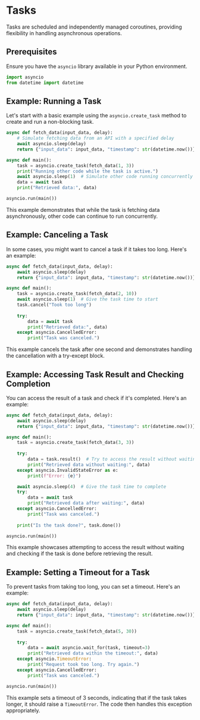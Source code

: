 # Tasks

Tasks are scheduled and independently managed coroutines, providing flexibility in handling asynchronous operations.

## Prerequisites

Ensure you have the `asyncio` library available in your Python environment.

```python
import asyncio
from datetime import datetime
```

## Example: Running a Task

Let's start with a basic example using the `asyncio.create_task` method to create and run a non-blocking task.

```python
async def fetch_data(input_data, delay):
    # Simulate fetching data from an API with a specified delay
    await asyncio.sleep(delay)
    return {"input_data": input_data, "timestamp": str(datetime.now())}

async def main():
    task = asyncio.create_task(fetch_data(1, 3))
    print("Running other code while the task is active.")
    await asyncio.sleep(1)  # Simulate other code running concurrently
    data = await task
    print("Retrieved data:", data)

asyncio.run(main())
```

This example demonstrates that while the task is fetching data asynchronously, other code can continue to run concurrently.

## Example: Canceling a Task

In some cases, you might want to cancel a task if it takes too long. Here's an example:

```python
async def fetch_data(input_data, delay):
    await asyncio.sleep(delay)
    return {"input_data": input_data, "timestamp": str(datetime.now())}

async def main():
    task = asyncio.create_task(fetch_data(2, 10))
    await asyncio.sleep(1)  # Give the task time to start
    task.cancel("Took too long")
  
    try:
        data = await task
        print("Retrieved data:", data)
    except asyncio.CancelledError:
        print("Task was canceled.")
```

This example cancels the task after one second and demonstrates handling the cancellation with a try-except block.

## Example: Accessing Task Result and Checking Completion

You can access the result of a task and check if it's completed. Here's an example:

```python
async def fetch_data(input_data, delay):
    await asyncio.sleep(delay)
    return {"input_data": input_data, "timestamp": str(datetime.now())}

async def main():
    task = asyncio.create_task(fetch_data(3, 3))
  
    try:
        data = task.result()  # Try to access the result without waiting
        print("Retrieved data without waiting:", data)
    except asyncio.InvalidStateError as e:
        print(f"Error: {e}")

    await asyncio.sleep(4)  # Give the task time to complete
    try:
        data = await task
        print("Retrieved data after waiting:", data)
    except asyncio.CancelledError:
        print("Task was canceled.")
  
    print("Is the task done?", task.done())

asyncio.run(main())
```

This example showcases attempting to access the result without waiting and checking if the task is done before retrieving the result.

## Example: Setting a Timeout for a Task

To prevent tasks from taking too long, you can set a timeout. Here's an example:

```python
async def fetch_data(input_data, delay):
    await asyncio.sleep(delay)
    return {"input_data": input_data, "timestamp": str(datetime.now())}

async def main():
    task = asyncio.create_task(fetch_data(5, 30))
  
    try:
        data = await asyncio.wait_for(task, timeout=3)
        print("Retrieved data within the timeout:", data)
    except asyncio.TimeoutError:
        print("Request took too long. Try again.")
    except asyncio.CancelledError:
        print("Task was canceled.")

asyncio.run(main())
```

This example sets a timeout of 3 seconds, indicating that if the task takes longer, it should raise a `TimeoutError`. The code then handles this exception appropriately.

